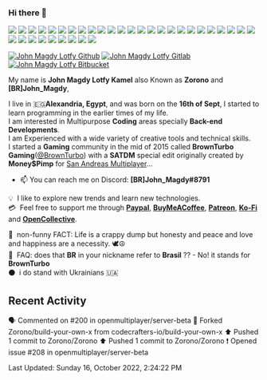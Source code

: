 ### Hi there 👋
![](https://img.shields.io/badge/node.js%20-%2343853D.svg?&style=for-the-badge&logo=node.js&logoColor=white) ![](https://img.shields.io/badge/javascript%20-%23323330.svg?&style=for-the-badge&logo=javascript&logoColor=%23F7DF1E) ![](https://img.shields.io/badge/html5%20-%23E34F26.svg?&style=for-the-badge&logo=html5&logoColor=white) ![](https://img.shields.io/badge/css3%20-%231572B6.svg?&style=for-the-badge&logo=css3&logoColor=white) ![](https://img.shields.io/badge/Express%20JS-f2f2f2.svg?&style=for-the-badge&logo=express&logoColor=black) ![](https://img.shields.io/badge/Fastify%20JS-f2f2f2.svg?&style=for-the-badge&logo=fastify&logoColor=black) ![](https://img.shields.io/badge/c%23%20-%23239120.svg?&style=for-the-badge&logo=c-sharp&logoColor=white) ![](https://img.shields.io/badge/php-%23777BB4.svg?&style=for-the-badge&logo=php&logoColor=white) ![](https://img.shields.io/badge/Lua%20-%235e6bff.svg?&style=for-the-badge&logo=lua&logoColor=white) ![](https://img.shields.io/badge/markdown-%23000000.svg?&style=for-the-badge&logo=markdown&logoColor=white) ![](https://img.shields.io/badge/bootstrap%20-%23563D7C.svg?&style=for-the-badge&logo=bootstrap&logoColor=white) ![](https://img.shields.io/badge/material%20ui%20-%230081CB.svg?&style=for-the-badge&logo=material-ui&logoColor=white) ![](https://img.shields.io/badge/jquery%20-%230769AD.svg?&style=for-the-badge&logo=jquery&logoColor=white) ![](https://img.shields.io/badge/apache%20-%23D42029.svg?&style=for-the-badge&logo=apache&logoColor=white) ![](https://img.shields.io/badge/nginx%20-%23008f22.svg?&style=for-the-badge&logo=nginx&logoColor=white) ![](https://img.shields.io/badge/mysql-%2300f.svg?&style=for-the-badge&logo=mysql&logoColor=white) ![](https://img.shields.io/badge/sqllite-%2307405e.svg?&style=for-the-badge&logo=sqlite&logoColor=white) ![](https://img.shields.io/badge/PowerShell%20-%231b2b3d.svg?&style=for-the-badge&logo=powershell&logoColor=white) ![](https://img.shields.io/badge/Visual_Studio_Code-0078D4.svg?&style=for-the-badge&logo=visual%20studio%20code&logoColor=white) ![](https://img.shields.io/badge/Visual_Studio-6831a9.svg?&style=for-the-badge&logo=visual%20studio&logoColor=white) ![](https://img.shields.io/badge/Git-F05032.svg?&style=for-the-badge&logo=git&logoColor=white) ![](https://img.shields.io/badge/ESLint-4B32C3.svg?&style=for-the-badge&logo=eslint&logoColor=white) ![](https://img.shields.io/badge/-Webpack-8DD6F9.svg?&style=for-the-badge&logo=webpack&logoColor=white) ![](https://img.shields.io/badge/Prettier-F7B93E.svg?&style=for-the-badge&logo=prettier&logoColor=white) ![](https://img.shields.io/badge/Markdown-000000.svg?&style=for-the-badge&logo=Markdown&logoColor=white) ![](https://img.shields.io/badge/NPM-CB3837.svg?&style=for-the-badge&logo=npm&logoColor=white) ![](https://img.shields.io/badge/Arduino-00989d.svg?&style=for-the-badge&logo=arduino&logoColor=white) ![](https://img.shields.io/badge/Windows-0179d4.svg?&style=for-the-badge&logo=windows&logoColor=white) ![](https://img.shields.io/badge/Linux-f2f2f2.svg?&style=for-the-badge&logo=linux&logoColor=orange) ![](https://img.shields.io/badge/Ubuntu-f2f2f2.svg?&style=for-the-badge&logo=ubuntu&logoColor=orange) ![](https://img.shields.io/badge/Raspberry%20Pi-6abf4b.svg?&style=for-the-badge&logo=raspberrypi&logoColor=c31c4a) ![](https://img.shields.io/badge/Python-f2f2f2.svg?&style=for-the-badge&logo=python&logoColor=3571a3) ![](https://img.shields.io/badge/Pi%20Hole-white.svg?&style=for-the-badge&logo=pihole&logoColor=red) ![](https://img.shields.io/badge/debian-white.svg?&style=for-the-badge&logo=debian&logoColor=red)

[![John Magdy Lotfy Github](https://img.shields.io/badge/github%20-%23121011.svg?&style=for-the-badge&logo=github&logoColor=dark)](https://github.com/Zorono)
[![John Magdy Lotfy Gitlab](https://img.shields.io/badge/gitlab%20-%23181717.svg?&style=for-the-badge&logo=gitlab&logoColor=dark)](https://gitlab.com/Zorono)
[![John Magdy Lotfy Bitbucket](https://img.shields.io/badge/bitbucket%20-%230047B3.svg?&style=for-the-badge&logo=bitbucket&logoColor=dark)](https://bitbucket.org/Zorono)

My name is <b>John Magdy Lotfy Kamel</b> also Known as <b>Zorono</b> and <b>[BR]John_Magdy</b>,

I live in 🇪🇬<b>Alexandria, Egypt</b>, and was born on the <b>16th of Sept</b>, I started to learn programming in the earlier times of my life.<br/>
I am interested in Multipurpose <b>Coding</b> areas specially **Back-end Developments**.<br/>
I am Experienced with a wide variety of creative tools and technical skills.<br/>
I started a <b>Gaming</b> community in the mid of 2015 called <b>BrownTurbo Gaming</b>([@BrownTurbo](https://github.com/BrownTurbo "BrownTurbo Gaming")) with a <b>SATDM</b> special edit originally created by <b>Money$Pimp</b> for [San Andreas Multiplayer](https://sa-mp.com)...<br/>
  
- 📫 You can reach me on Discord: <b>[BR]John_Magdy#8791</b>

 💡 &nbsp;I like to explore new trends and learn new technologies.<br/>
 💳 &nbsp;Feel free to support me through <a href="https://paypal.me/BrownTurbo" alt="Buy John Magdy Lotfy a Coffe" target="_blank"><b>Paypal</b></a>, <a href="https://www.buymeacoffee.com/zorono" alt="Buy John Magdy Lotfy a Coffe" target="_blank"><b>BuyMeACoffee</b></a>, <a href="https://www.patreon.com/brzorono" alt="Buy John Magdy Lotfy a Coffe" target="_blank"><b>Patreon</b></a>, <a href="https://ko-fi.com/zorono" alt="Buy John Magdy Lotfy a Coffe" target="_blank"><b>Ko-Fi</b></a> and <a href="https://opencollective.com/zorono" alt="Buy John Magdy Lotfy a Coffe" target="_blank"><b>OpenCollective</b></a>.

💩 &nbsp;non-funny FACT: Life is a crappy dump but honesty and peace and love and happiness are a necessity. 🕊☮
<br />🤔 &nbsp;FAQ: does that **BR** in your nickname refer to **Brasil** ?? - No! it stands for __**BrownTurbo**__
<br />⚫ &nbsp;i do stand with Ukrainians 🇺🇦

## Recent Activity
🗣 Commented on #200 in openmultiplayer/server-beta
🍴 Forked Zorono/build-your-own-x from codecrafters-io/build-your-own-x
⬆️ Pushed 1 commit to Zorono/Zorono
⬆️ Pushed 1 commit to Zorono/Zorono
❗️ Opened issue #208 in openmultiplayer/server-beta
<!-- [![John Magdy Lotfy GitHub Status](https://github-readme-stats.vercel.app/api?username=Zorono&show_icons=true&theme=tokyonight)](https://github.com/Zorono?tab=repositories)
[![John Magdy Lotfy GitHub Status](https://github-readme-stats.vercel.app/api?username=Zorono&show_icons=true&theme=tokyonight)](https://github.com/Zorono?tab=repositories)
[![John Magdy Lotfy GitHub Status](https://github-readme-stats.vercel.app/api/top-langs/?username=Zorono&show_icons=true&theme=tokyonight)](https://github.com/Zorono?tab=repositories) -->

Last Updated: Sunday 16, October 2022, 2:24:22 PM
